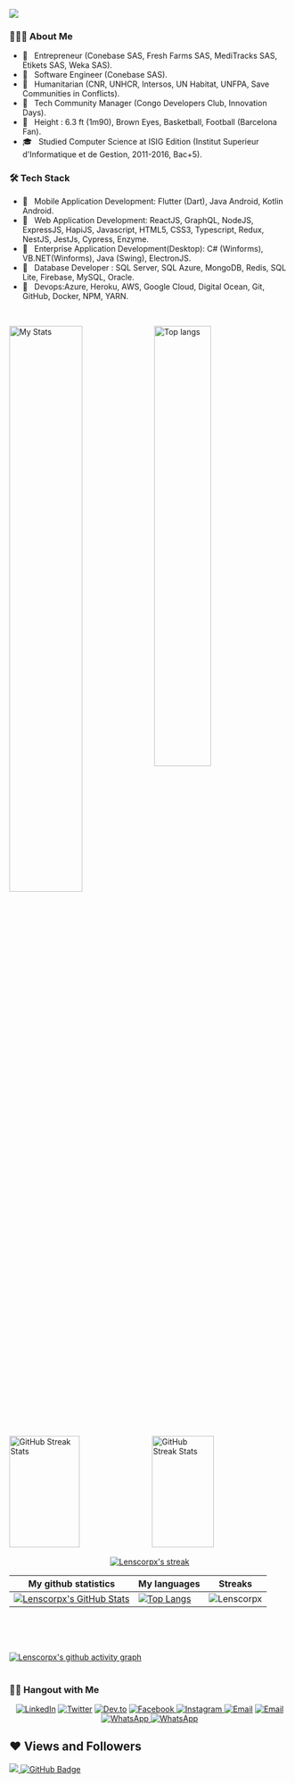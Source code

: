 ![](https://readme-typing-svg.herokuapp.com?font=Montserrat&color=3A9CDF&size=25&lines=Call+me+Lens+Mutombo;aka+Lenscorpx)

<h3> 👨🏻‍💻 About Me </h3>

- 🤔 &nbsp; Entrepreneur (Conebase SAS, Fresh Farms SAS, MediTracks SAS, Etikets SAS, Weka SAS).
- 🤔 &nbsp; Software Engineer (Conebase SAS).
- 🤔 &nbsp; Humanitarian (CNR, UNHCR, Intersos, UN Habitat, UNFPA, Save Communities in Conflicts).
- 🤔 &nbsp; Tech Community Manager (Congo Developers Club, Innovation Days).
- 🤔 &nbsp; Height : 6.3 ft (1m90), Brown Eyes, Basketball, Football (Barcelona Fan).
- 🎓 &nbsp; Studied Computer Science at ISIG Edition (Institut Superieur d'Informatique et de Gestion, 2011-2016, Bac+5).

<h3>🛠 Tech Stack</h3>

- 💼 &nbsp; Mobile Application Development: Flutter (Dart), Java Android, Kotlin Android.
- 💼 &nbsp; Web Application Development: ReactJS, GraphQL, NodeJS, ExpressJS, HapiJS, Javascript, HTML5, CSS3, Typescript, Redux, NestJS, JestJs, Cypress, Enzyme.
- 💼 &nbsp; Enterprise Application Development(Desktop): C# (Winforms), VB.NET(Winforms), Java (Swing), ElectronJS.
- 💼 &nbsp; Database Developer : SQL Server, SQL Azure, MongoDB, Redis, SQL Lite, Firebase, MySQL, Oracle.
- 💼 &nbsp; Devops:Azure, Heroku, AWS, Google Cloud, Digital Ocean, Git, GitHub, Docker, NPM, YARN.

<br/>
<p>
  <img
    align="left"
    width="51%"
    alt="My Stats"
    src="https://github-readme-stats.vercel.app/api?username=lenscorpx&show_icons=true&theme=radical"
  />
  <img
    width="45%"
    alt="Top langs"
    src="https://github-readme-stats.vercel.app/api/top-langs/?username=lenscorpx&show_icons=true&theme=radical&layout=compact"
  />
</p>

<p>
  <img
    width="50%"
    height="200"
    alt="GitHub Streak Stats"
    src="https://github-profile-trophy.vercel.app/?username=lenscorpx&theme=radical&no-frame=true&column=3&row=2"
  />
  <img
    width="47%"
    height="200"
    alt="GitHub Streak Stats"
    src="https://github-readme-streak-stats.herokuapp.com/?user=lenscorpx&theme=radical&date_format=j%20M%5B%20Y%5D&currStreakLabel=6FDA44&fire=6FDA44&ring=6FDA44"
  />
</p>

<p align="center">
    <a href="https://github.com/lenscorpx/github-readme-streak-stats">
        <img title="🔥 My streak stats at git.io/streak-stats" alt="Lenscorpx's streak" src="https://github-readme-streak-stats.herokuapp.com/?user=lenscorpx&theme=black-ice&hide_border=true&stroke=0000&background=060A0CD0"/>
    </a>
</p>

|My github statistics|My languages|Streaks|
|-|-|-|
|[![Lenscorpx's GitHub Stats](https://github-readme-stats.vercel.app/api?username=lenscorpx&show_icons=true&theme=dark&hide_title=true)](https://github.com/lenscorpx)|[![Top Langs](https://github-readme-stats.vercel.app/api/top-langs/?username=lenscorpx&show_icons=true&theme=dark&layout=compact&hide_title=true)](https://github.com/lenscorpx)|![Lenscorpx](https://github-readme-streak-stats.herokuapp.com/?user=lenscorpx&theme=dark)
<br/>
<br/>
<br/>

[![Lenscorpx's github activity graph](https://activity-graph.herokuapp.com/graph?username=lenscorpx&bg_color=0D1117&color=5BCDEC&line=5BCDEC&point=FFFFFF&area=true&hide_border=true)](https://github.com/lenscorpx/github-readme-activity-graph)
<br/>
<br/>

<h3> 🤝🏻 Hangout with Me </h3>

<p align="center">
<a href="https://www.linkedin.com/in/lensmutombo/"><img alt="LinkedIn" src="https://img.shields.io/badge/LinkedIn-lensmutombo-blue?style=flat-square&logo=linkedin"></a>
<a href="https://twitter.com/lenscorpx"><img alt="Twitter" src="https://img.shields.io/badge/Twitter-lensmutombo-blue?style=flat-square&logo=twitter"></a>
<a href="https://dev.to/lenscorpx"><img alt="Dev.to" src="https://img.shields.io/badge/Dev.to-lenscorpx-blue?style=flat-square&logo=dev.to"></a>
<a href="https://www.facebook.com/lensml/"><img alt="Facebook" src="https://img.shields.io/badge/Facebook-lensml-blue?style=flat-square&logo=Facebook"> </a>
<a href="https://www.instagram.com/lens_ml/"><img alt="Instagram" src="https://img.shields.io/badge/Instagram-lensml-blue?style=flat-square&logo=Instagram"> </a>
<a href="mailto:lensmutombo@outlook.com"><img alt="Email" src="https://img.shields.io/badge/Email-lensmutombo@outlook.com-red?style=flat-square&logo=Microsoft%20Outlook"></a>
<a href="mailto:lensmutombo@gmail.com"><img alt="Email" src="https://img.shields.io/badge/Email-lensmutombo@gmail.com-orange?style=flat-square&logo=Gmail"></a>
<a href="https://wa.me/243977551835/"><img alt="WhatsApp" src="https://img.shields.io/badge/WhatsApp-Lenscorpx-lime?style=flat-square&logo=WhatsApp"> </a>
<a href="https://wa.me/243824212440/"><img alt="WhatsApp" src="https://img.shields.io/badge/WhatsApp-Lenscorpx-lime?style=flat-square&logo=WhatsApp"> </a> 
</p>

## ❤ Views and Followers
<a href="https://github.com/lenscorpx/github-profile-views-counter">
    <img src="https://komarev.com/ghpvc/?username=lenscorpx">
</a>
<a href="https://github.com/lenscorpx?tab=followers"><img src="https://img.shields.io/github/followers/lenscorpx?label=Followers&style=social" alt="GitHub Badge"></a>

